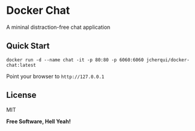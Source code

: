Docker Chat
===========

A mininal distraction-free chat application

Quick Start
-----------

`docker run -d --name chat -it -p 80:80 -p 6060:6060 jcherqui/docker-chat:latest`

Point your browser to `http://127.0.0.1`

License
----

MIT


**Free Software, Hell Yeah!**
